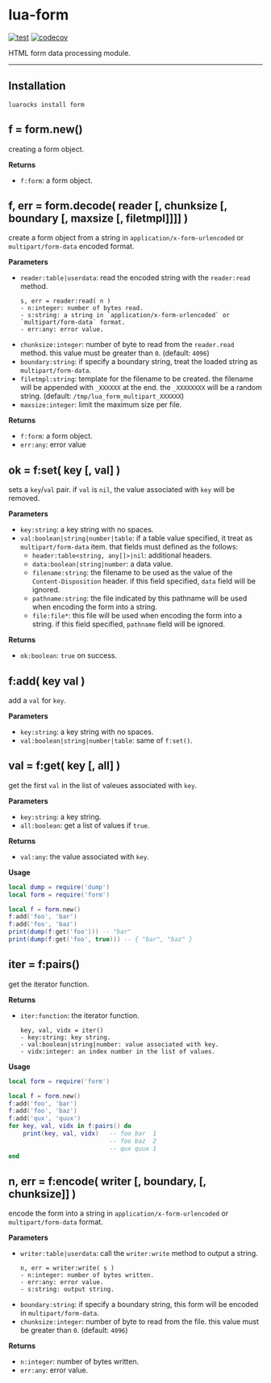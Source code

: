 # lua-form

[![test](https://github.com/mah0x211/lua-form/actions/workflows/test.yml/badge.svg)](https://github.com/mah0x211/lua-form/actions/workflows/test.yml)
[![codecov](https://codecov.io/gh/mah0x211/lua-form/branch/master/graph/badge.svg)](https://codecov.io/gh/mah0x211/lua-form)

HTML form data processing module.

***

## Installation

```
luarocks install form
```

## f = form.new()

creating a form object.

**Returns**

- `f:form`: a form object.


## f, err = form.decode( reader [, chunksize [, boundary [, maxsize [, filetmpl]]]] )

create a form object from a string in `application/x-form-urlencoded` or `multipart/form-data` encoded format.

**Parameters**

- `reader:table|userdata`: read the encoded string with the `reader:read` method.
    ```
    s, err = reader:read( n )
    - n:integer: number of bytes read.
    - s:string: a string in `application/x-form-urlencoded` or `multipart/form-data` format.
    - err:any: error value.
    ```
- `chunksize:integer`: number of byte to read from the `reader.read` method. this value must be greater than `0`. (default: `4096`)
- `boundary:string`: if specify a boundary string, treat the loaded string as `multipart/form-data`.
- `filetmpl:string`: template for the filename to be created. the filename will be appended with `_XXXXXX` at the end. the `_XXXXXXXX` will be a random string. (default: `/tmp/lua_form_multipart_XXXXXX`)
- `maxsize:integer`: limit the maximum size per file.


**Returns**

- `f:form`: a form object.
- `err:any`: error value


## ok = f:set( key [, val] )

sets a `key`/`val` pair. if `val` is `nil`, the value associated with `key` will be removed.

**Parameters**

- `key:string`: a key string with no spaces.
- `val:boolean|string|number|table`: if a table value specified, it treat as `multipart/form-data` item. that fields must defined as the follows:
    - `header:table<string, any[]>|nil`: additional headers.
    - `data:boolean|string|number`: a data value.
    - `filename:string`: the filename to be used as the value of the `Content-Disposition` header. if this field specified, `data` field will be ignored.
    - `pathname:string`: the file indicated by this pathname will be used when encoding the form into a string.
    - `file:file*`: this file will be used when encoding the form into a string. if this field specified, `pathname` field will be ignored.

**Returns**

- `ok:boolean`: `true` on success.


## f:add( key val )

add a `val` for `key`.

**Parameters**

- `key:string`: a key string with no spaces.
- `val:boolean|string|number|table`: same of `f:set()`.


## val = f:get( key [, all] )

get the first `val` in the list of valeues associated with `key`.

**Parameters**

- `key:string`: a key string.
- `all:boolean`: get a list of values if `true`.

**Returns**

- `val:any`: the value associated with `key`.

**Usage**

```lua
local dump = require('dump')
local form = require('form')

local f = form.new()
f:add('foo', 'bar')
f:add('foo', 'baz')
print(dump(f:get('foo'))) -- "bar"
print(dump(f:get('foo', true))) -- { "bar", "baz" }
```


## iter = f:pairs()

get the iterator function.

**Returns**

- `iter:function`: the iterator function.
    ```
    key, val, vidx = iter()
    - key:string: key string.
    - val:boolean|string|number: value associated with key.
    - vidx:integer: an index number in the list of values.
    ```

**Usage**

```lua
local form = require('form')

local f = form.new()
f:add('foo', 'bar')
f:add('foo', 'baz')
f:add('qux', 'quux')
for key, val, vidx in f:pairs() do
    print(key, val, vidx)   -- foo bar  1
                            -- foo baz  2
                            -- qux quux 1
end
```


## n, err = f:encode( writer [, boundary, [, chunksize]] )

encode the form into a string in `application/x-form-urlencoded` or `multipart/form-data` format.

**Parameters**

- `writer:table|userdata`: call the `writer:write` method to output a string.
    ```
    n, err = writer:write( s )
    - n:integer: number of bytes written.
    - err:any: error value.
    - s:string: output string.
    ```
- `boundary:string`: if specify a boundary string, this form will be encoded in `multipart/form-data`.
- `chunksize:integer`: number of byte to read from the file. this value must be greater than `0`. (default: `4096`)


**Returns**

- `n:integer`: number of bytes written.
- `err:any`: error value.

